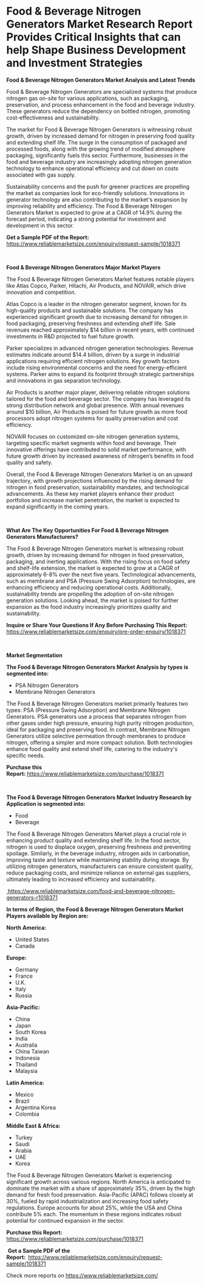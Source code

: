 <p><h1>Food & Beverage Nitrogen Generators Market Research Report Provides Critical Insights that can help Shape Business Development and Investment Strategies</h1></p><p><strong>Food & Beverage Nitrogen Generators Market Analysis and Latest Trends</strong></p>
<p><p>Food & Beverage Nitrogen Generators are specialized systems that produce nitrogen gas on-site for various applications, such as packaging, preservation, and process enhancement in the food and beverage industry. These generators reduce the dependency on bottled nitrogen, promoting cost-effectiveness and sustainability. </p><p>The market for Food & Beverage Nitrogen Generators is witnessing robust growth, driven by increased demand for nitrogen in preserving food quality and extending shelf life. The surge in the consumption of packaged and processed foods, along with the growing trend of modified atmosphere packaging, significantly fuels this sector. Furthermore, businesses in the food and beverage industry are increasingly adopting nitrogen generation technology to enhance operational efficiency and cut down on costs associated with gas supply.</p><p>Sustainability concerns and the push for greener practices are propelling the market as companies look for eco-friendly solutions. Innovations in generator technology are also contributing to the market's expansion by improving reliability and efficiency. The Food & Beverage Nitrogen Generators Market is expected to grow at a CAGR of 14.9% during the forecast period, indicating a strong potential for investment and development in this sector.</p></p>
<p><strong>Get a Sample PDF of the Report:&nbsp;</strong> <a href="https://www.reliablemarketsize.com/enquiry/request-sample/1018371?utm_campaign=3555&utm_medium=2&utm_source=Github&utm_content=ia&utm_term=21032025&utm_id=food-beverage-nitrogen-generators">https://www.reliablemarketsize.com/enquiry/request-sample/1018371</a></p>
<p>&nbsp;</p>
<p><strong>Food & Beverage Nitrogen Generators Major Market Players</strong></p>
<p><p>The Food & Beverage Nitrogen Generators Market features notable players like Atlas Copco, Parker, Hitachi, Air Products, and NOVAIR, which drive innovation and competition. </p><p>Atlas Copco is a leader in the nitrogen generator segment, known for its high-quality products and sustainable solutions. The company has experienced significant growth due to increasing demand for nitrogen in food packaging, preserving freshness and extending shelf life. Sale revenues reached approximately $14 billion in recent years, with continued investments in R&D projected to fuel future growth.</p><p>Parker specializes in advanced nitrogen generation technologies. Revenue estimates indicate around $14.4 billion, driven by a surge in industrial applications requiring efficient nitrogen solutions. Key growth factors include rising environmental concerns and the need for energy-efficient systems. Parker aims to expand its footprint through strategic partnerships and innovations in gas separation technology.</p><p>Air Products is another major player, delivering reliable nitrogen solutions tailored for the food and beverage sector. The company has leveraged its strong distribution network and global presence. With annual revenues around $10 billion, Air Products is poised for future growth as more food processors adopt nitrogen systems for quality preservation and cost efficiency.</p><p>NOVAIR focuses on customized on-site nitrogen generation systems, targeting specific market segments within food and beverage. Their innovative offerings have contributed to solid market performance, with future growth driven by increased awareness of nitrogen’s benefits in food quality and safety.</p><p>Overall, the Food & Beverage Nitrogen Generators Market is on an upward trajectory, with growth projections influenced by the rising demand for nitrogen in food preservation, sustainability mandates, and technological advancements. As these key market players enhance their product portfolios and increase market penetration, the market is expected to expand significantly in the coming years.</p></p>
<p>&nbsp;</p>
<p><strong>What Are The Key Opportunities For Food & Beverage Nitrogen Generators Manufacturers?</strong></p>
<p><p>The Food & Beverage Nitrogen Generators market is witnessing robust growth, driven by increasing demand for nitrogen in food preservation, packaging, and inerting applications. With the rising focus on food safety and shelf-life extension, the market is expected to grow at a CAGR of approximately 6-8% over the next five years. Technological advancements, such as membrane and PSA (Pressure Swing Adsorption) technologies, are enhancing efficiency and reducing operational costs. Additionally, sustainability trends are propelling the adoption of on-site nitrogen generation solutions. Looking ahead, the market is poised for further expansion as the food industry increasingly prioritizes quality and sustainability.</p></p>
<p><strong>Inquire or Share Your Questions If Any Before Purchasing This Report:</strong> <a href="https://www.reliablemarketsize.com/enquiry/pre-order-enquiry/1018371?utm_campaign=3555&utm_medium=2&utm_source=Github&utm_content=ia&utm_term=21032025&utm_id=food-beverage-nitrogen-generators">https://www.reliablemarketsize.com/enquiry/pre-order-enquiry/1018371</a></p>
<p>&nbsp;</p>
<p><strong>Market Segmentation</strong></p>
<p><strong>The Food & Beverage Nitrogen Generators Market Analysis by types is segmented into:</strong></p>
<p><ul><li>PSA Nitrogen Generators</li><li>Membrane Nitrogen Generators</li></ul></p>
<p><p>The Food & Beverage Nitrogen Generators market primarily features two types: PSA (Pressure Swing Adsorption) and Membrane Nitrogen Generators. PSA generators use a process that separates nitrogen from other gases under high pressure, ensuring high purity nitrogen production, ideal for packaging and preserving food. In contrast, Membrane Nitrogen Generators utilize selective permeation through membranes to produce nitrogen, offering a simpler and more compact solution. Both technologies enhance food quality and extend shelf life, catering to the industry's specific needs.</p></p>
<p><strong>Purchase this Report:&nbsp;</strong><a href="https://www.reliablemarketsize.com/purchase/1018371?utm_campaign=3555&utm_medium=2&utm_source=Github&utm_content=ia&utm_term=21032025&utm_id=food-beverage-nitrogen-generators">https://www.reliablemarketsize.com/purchase/1018371</a></p>
<p>&nbsp;</p>
<p><strong>The Food & Beverage Nitrogen Generators Market Industry Research by Application is segmented into:</strong></p>
<p><ul><li>Food</li><li>Beverage</li></ul></p>
<p><p>The Food & Beverage Nitrogen Generators Market plays a crucial role in enhancing product quality and extending shelf life. In the food sector, nitrogen is used to displace oxygen, preserving freshness and preventing spoilage. Similarly, in the beverage industry, nitrogen aids in carbonation, improving taste and texture while maintaining stability during storage. By utilizing nitrogen generators, manufacturers can ensure consistent quality, reduce packaging costs, and minimize reliance on external gas suppliers, ultimately leading to increased efficiency and sustainability.</p></p>
<p><a href="https://www.reliablemarketsize.com/food-and-beverage-nitrogen-generators-r1018371?utm_campaign=3555&utm_medium=2&utm_source=Github&utm_content=ia&utm_term=21032025&utm_id=food-beverage-nitrogen-generators">&nbsp;https://www.reliablemarketsize.com/food-and-beverage-nitrogen-generators-r1018371</a></p>
<p><strong>In terms of Region, the Food & Beverage Nitrogen Generators Market Players available by Region are:</strong></p>
<p>
    <p> <strong> North America: </strong>
        <ul>
            <li>United States</li>
            <li>Canada</li>
        </ul>
        </p> 
    <p> <strong> Europe: </strong>
        <ul>
            <li>Germany</li>
            <li>France</li>
            <li>U.K.</li>
            <li>Italy</li>
            <li>Russia</li>
        </ul>
        </p> 
    <p> <strong> Asia-Pacific: </strong>
        <ul>
            <li>China</li>
            <li>Japan</li>
            <li>South Korea</li>
            <li>India</li>
            <li>Australia</li>
            <li>China Taiwan</li>
            <li>Indonesia</li>
            <li>Thailand</li>
            <li>Malaysia</li>
        </ul>
        </p> 
    <p> <strong> Latin America: </strong>
        <ul>
            <li>Mexico</li>
            <li>Brazil</li>
            <li>Argentina Korea</li>
            <li>Colombia</li>
        </ul>
        </p> 
    <p> <strong> Middle East & Africa: </strong>
        <ul>
            <li>Turkey</li>
            <li>Saudi</li>
            <li>Arabia</li>
            <li>UAE</li>
            <li>Korea</li>
        </ul>
    </p>
    </p>
<p><p>The Food & Beverage Nitrogen Generators Market is experiencing significant growth across various regions. North America is anticipated to dominate the market with a share of approximately 35%, driven by the high demand for fresh food preservation. Asia-Pacific (APAC) follows closely at 30%, fueled by rapid industrialization and increasing food safety regulations. Europe accounts for about 25%, while the USA and China contribute 5% each. The momentum in these regions indicates robust potential for continued expansion in the sector.</p></p>
<p><strong>Purchase this Report: </strong><a href="https://www.reliablemarketsize.com/purchase/1018371?utm_campaign=3555&utm_medium=2&utm_source=Github&utm_content=ia&utm_term=21032025&utm_id=food-beverage-nitrogen-generators">https://www.reliablemarketsize.com/purchase/1018371</a></p>
<p>&nbsp;<strong>Get a Sample PDF of the Report:&nbsp;&nbsp;</strong><a href="https://www.reliablemarketsize.com/enquiry/request-sample/1018371?utm_campaign=3555&utm_medium=2&utm_source=Github&utm_content=ia&utm_term=21032025&utm_id=food-beverage-nitrogen-generators">https://www.reliablemarketsize.com/enquiry/request-sample/1018371</a></p>
<p><strong></strong></p>
<p>Check more reports on <a href="https://www.reliablemarketsize.com/?utm_campaign=3555&utm_medium=2&utm_source=Github&utm_content=ia&utm_term=21032025&utm_id=food-beverage-nitrogen-generators">https://www.reliablemarketsize.com/</a></p>